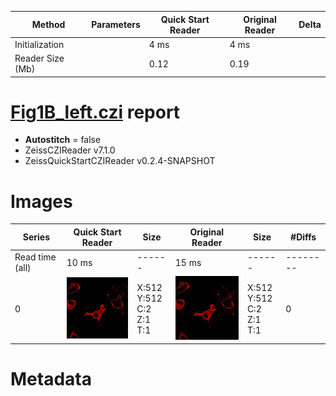 |  Method            | Parameters       | Quick Start Reader | Original Reader | Delta  |
| -------------------|------------------|--------------------|-----------------|------- |
| Initialization     |                  |4 ms|4 ms|        |
| Reader Size (Mb)     |                  |0.12|0.19|        |
# [Fig1B_left.czi](https://zenodo.org/record/6685822/files/Fig1B_left.czi) report
 - **Autostitch** = false
 - ZeissCZIReader v7.1.0
 - ZeissQuickStartCZIReader v0.2.4-SNAPSHOT

# Images 

| Series            | Quick Start Reader | Size | Original Reader | Size | #Diffs |
|-------------------|--------------------|------|-----------------|------|--------|
| Read time (all)   |10 ms|------|15 ms|------|--------|
|0|![Fig1B_left.quick_true.flat_true.stitch_false.series_0.jpg](Fig1B_left/Fig1B_left.quick_true.flat_true.stitch_false.series_0.jpg)|X:512<br>Y:512<br>C:2<br>Z:1<br>T:1|![Fig1B_left.quick_false.flat_true.stitch_false.series_0.jpg](Fig1B_left/Fig1B_left.quick_false.flat_true.stitch_false.series_0.jpg)|X:512<br>Y:512<br>C:2<br>Z:1<br>T:1|0|

# Metadata

